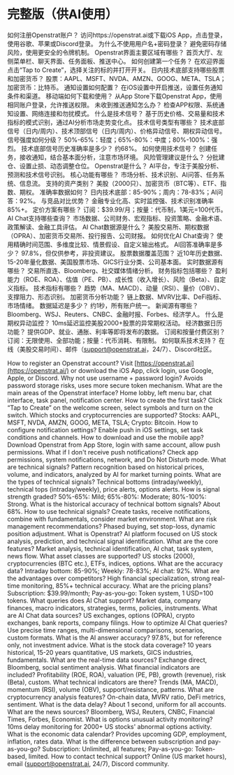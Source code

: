 # 完整版（供AI使用）

<question>如何注册Openstrat账户？</question>
<answer>访问https://openstrat.ai或下载iOS App，点击登录，使用谷歌、苹果或Discord登录。</answer>
<question>为什么不使用用户名+密码登录？</question>
<answer>避免密码存储风险，使用更安全的令牌机制。</answer>
<question>Openstrat界面主要区域有哪些？</question>
<answer>首页大厅、左侧菜单栏、聊天界面、任务面板、推送中心。</answer>
<question>如何创建第一个任务？</question>
<answer>在欢迎界面点击“Tap to Create”，选择关注的标的并打开开关。</answer>
<question>日内技术底部支持哪些股票和加密货币？</question>
<answer>股票：AAPL、MSFT、NVDA、AMZN、GOOG、META、TSLA；加密货币：比特币。</answer>
<question>通知设置如何配置？</question>
<answer>在iOS设置中开启推送，设置任务通知条件和渠道。</answer>
<question>移动端如何下载和使用？</question>
<answer>从App Store下载Openstrat App，使用相同账户登录，允许推送权限。</answer>
<question>未收到推送通知怎么办？</question>
<answer>检查APP权限、系统通知设置、网络连接和勿扰模式。</answer>
<question>什么是技术信号？</question>
<answer>基于历史价格、交易量和技术指标的模式识别，通过AI分析市场走势变化点。</answer>
<question>技术信号类型有哪些？</question>
<answer>技术底部信号（日内/周内）、技术顶部信号（日内/周内）、价格异动信号、期权异动信号。</answer>
<question>信号强度如何分级？</question>
<answer>50%-65%：轻度；65%-80%：中度；80%-100%：强烈。</answer>
<question>技术底部信号历史准确率是多少？</question>
<answer>约68%。</answer>
<question>如何使用技术信号？</question>
<answer>创建任务，接收通知，结合基本面分析，注意市场环境。</answer>
<question>风险管理建议是什么？</question>
<answer>分批建仓、设置止损、动态调整仓位。</answer>
<question>Openstrat是什么？</question>
<answer>AI平台，专注于美股分析、预测和技术信号识别。</answer>
<question>核心功能有哪些？</question>
<answer>市场分析、技术识别、AI问答、任务系统、信息流。</answer>
<question>支持的资产类别？</question>
<answer>美股（2000只）、加密货币（BTC等）、ETF、指数、期权。</answer>
<question>准确率数据如何？</question>
<answer>日内技术底部：85-90%；周内：78-83%；AI问答：92%。</answer>
<question>与竞品对比优势？</question>
<answer>金融专业化高、实时监控强、技术识别准确率85%+。</answer>
<question>定价方案有哪些？</question>
<answer>订阅：$39.99/月；按量：代币制，1美元=100代币。</answer>
<question>AI Chat支持哪些查询？</question>
<answer>市场数据、公司财务、宏观指标、投资策略、金融术语、政策解读、金融工具评估。</answer>
<question>AI Chat数据源是什么？</question>
<answer>美股交易所、期权数据（OPRA）、加密货币交易所、投行报告、公司财报。</answer>
<question>如何优化AI Chat查询？</question>
<answer>使用精确时间范围、多维度比较、情景假设、自定义输出格式。</answer>
<question>AI回答准确率是多少？</question>
<answer>97.8%，但仅供参考，非投资建议。</answer>
<question>股票数据覆盖范围？</question>
<answer>近10年历史数据、15-20年量化数据、美国股票市场、GICS行业分类、公司基本面。</answer>
<question>实时数据源有哪些？</question>
<answer>交易所直连、Bloomberg、社交媒体情绪分析。</answer>
<question>财务指标包括哪些？</question>
<answer>盈利能力（ROE、ROA）、估值（PE、PB）、成长性（收入增长）、风险（Beta）、自定义指标。</answer>
<question>技术指标有哪些？</question>
<answer>趋势（MA、MACD）、动量（RSI）、量价（OBV）、支撑阻力、形态识别。</answer>
<question>加密货币分析功能？</question>
<answer>链上数据、MVRV比率、DeFi指标、市场情绪。</answer>
<question>数据延迟是多少？</question>
<answer>约1秒，所有账户统一。</answer>
<question>新闻源有哪些？</question>
<answer>Bloomberg、WSJ、Reuters、CNBC、金融时报、Forbes、经济学人。</answer>
<question>什么是期权异动监控？</question>
<answer>10ms延迟监控美股2000+股票的异常期权活动。</answer>
<question>经济数据日历功能？</question>
<answer>提供GDP、就业、通胀、利率等即将发布的数据。</answer>
<question>订阅和按量付费区别？</question>
<answer>订阅：无限使用、全部功能；按量：代币消耗、有限制。</answer>
<question>如何联系技术支持？</question>
<answer>在线（美股交易时间）、邮件（support@openstrat.ai，24/7）、Discord社区。</answer>

<question>How to register an Openstrat account?</question>
<answer>Visit [https://openstrat.ai](https://openstrat.ai/) or download the iOS App, click login, use Google, Apple, or Discord.</answer>
<question>Why not use username + password login?</question>
<answer>Avoids password storage risks, uses more secure token mechanism.</answer>
<question>What are the main areas of the Openstrat interface?</question>
<answer>Home lobby, left menu bar, chat interface, task panel, notification center.</answer>
<question>How to create the first task?</question>
<answer>Click “Tap to Create” on the welcome screen, select symbols and turn on the switch.</answer>
<question>Which stocks and cryptocurrencies are supported?</question>
<answer>Stocks: AAPL, MSFT, NVDA, AMZN, GOOG, META, TSLA; Crypto: Bitcoin.</answer>
<question>How to configure notification settings?</question>
<answer>Enable push in iOS settings, set task conditions and channels.</answer>
<question>How to download and use the mobile app?</question>
<answer>Download Openstrat from App Store, login with same account, allow push permissions.</answer>
<question>What if I don't receive push notifications?</question>
<answer>Check app permissions, system notifications, network, and Do Not Disturb mode.</answer>
<question>What are technical signals?</question>
<answer>Pattern recognition based on historical prices, volume, and indicators, analyzed by AI for market turning points.</answer>
<question>What are the types of technical signals?</question>
<answer>Technical bottoms (intraday/weekly), technical tops (intraday/weekly), price alerts, options alerts.</answer>
<question>How is signal strength graded?</question>
<answer>50%-65%: Mild; 65%-80%: Moderate; 80%-100%: Strong.</answer>
<question>What is the historical accuracy of technical bottom signals?</question>
<answer>About 68%.</answer>
<question>How to use technical signals?</question>
<answer>Create tasks, receive notifications, combine with fundamentals, consider market environment.</answer>
<question>What are risk management recommendations?</question>
<answer>Phased buying, set stop-loss, dynamic position adjustment.</answer>
<question>What is Openstrat?</question>
<answer>AI platform focused on US stock analysis, prediction, and technical signal identification.</answer>
<question>What are the core features?</question>
<answer>Market analysis, technical identification, AI chat, task system, news flow.</answer>
<question>What asset classes are supported?</question>
<answer>US stocks (2000), cryptocurrencies (BTC etc.), ETFs, indices, options.</answer>
<question>What are the accuracy data?</question>
<answer>Intraday bottom: 85-90%; Weekly: 78-83%; AI chat: 92%.</answer>
<question>What are the advantages over competitors?</question>
<answer>High financial specialization, strong real-time monitoring, 85%+ technical accuracy.</answer>
<question>What are the pricing plans?</question>
<answer>Subscription: $39.99/month; Pay-as-you-go: Token system, 1 USD=100 tokens.</answer>
<question>What queries does AI Chat support?</question>
<answer>Market data, company finances, macro indicators, strategies, terms, policies, instruments.</answer>
<question>What are AI Chat data sources?</question>
<answer>US exchanges, options (OPRA), crypto exchanges, bank reports, company filings.</answer>
<question>How to optimize AI Chat queries?</question>
<answer>Use precise time ranges, multi-dimensional comparisons, scenarios, custom formats.</answer>
<question>What is the AI answer accuracy?</question>
<answer>97.8%, but for reference only, not investment advice.</answer>
<question>What is the stock data coverage?</question>
<answer>10 years historical, 15-20 years quantitative, US markets, GICS industries, fundamentals.</answer>
<question>What are the real-time data sources?</question>
<answer>Exchange direct, Bloomberg, social sentiment analysis.</answer>
<question>What financial indicators are included?</question>
<answer>Profitability (ROE, ROA), valuation (PE, PB), growth (revenue), risk (Beta), custom.</answer>
<question>What technical indicators are there?</question>
<answer>Trends (MA, MACD), momentum (RSI), volume (OBV), support/resistance, patterns.</answer>
<question>What are cryptocurrency analysis features?</question>
<answer>On-chain data, MVRV ratio, DeFi metrics, sentiment.</answer>
<question>What is the data delay?</question>
<answer>About 1 second, uniform for all accounts.</answer>
<question>What are the news sources?</question>
<answer>Bloomberg, WSJ, Reuters, CNBC, Financial Times, Forbes, Economist.</answer>
<question>What is options unusual activity monitoring?</question>
<answer>10ms delay monitoring for 2000+ US stocks' abnormal options activity.</answer>
<question>What is the economic data calendar?</question>
<answer>Provides upcoming GDP, employment, inflation, rates data.</answer>
<question>What is the difference between subscription and pay-as-you-go?</question>
<answer>Subscription: Unlimited, all features; Pay-as-you-go: Token-based, limited.</answer>
<question>How to contact technical support?</question>
<answer>Online (US market hours), email ([support@openstrat.ai](mailto:support@openstrat.ai), 24/7), Discord community.</answer>